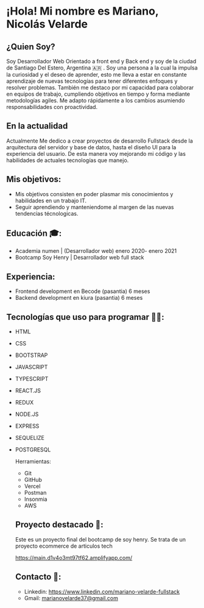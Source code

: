 
  # ¡Hola! Mi nombre es Mariano, Nicolás Velarde


## ¿Quien Soy?

Soy Desarrollador Web Orientado a front end y Back end y soy de la ciudad de Santiago Del Estero, Argentina 🇦🇷  .
Soy una persona a la cual la impulsa la curiosidad y el deseo de aprender, esto me lleva a estar en constante aprendizaje de nuevas tecnologías para tener diferentes enfoques y resolver problemas. También me destaco por mi capacidad para colaborar en equipos de trabajo, cumpliendo objetivos en tiempo y forma mediante metodologías agiles. Me adapto rápidamente a los cambios asumiendo responsabilidades con proactividad.

## En la actualidad 

Actualmente Me dedico a crear proyectos de desarrollo Fullstack desde la arquitectura del servidor y base de datos, hasta el diseño UI para la experiencia del usuario.
De esta manera voy mejorando mi código y las habilidades de  actuales tecnologías que manejo.

## Mis objetivos: 

- Mis objetivos consisten en poder plasmar mis conocimientos y habilidades en un trabajo IT. 
- Seguir aprendiendo y manteniendome al margen de las nuevas tendencias técnologicas.

## Educación 🎓: 
- Academia numen | (Desarrollador web) enero 2020- enero 2021
- Bootcamp Soy Henry | Desarrollador web full stack
## Experiencia: 
- Frontend development en Becode (pasantia) 6 meses
- Backend development en kiura (pasantia) 6 meses

## Tecnologías que uso para programar 🧑‍💻:


- HTML
- CSS
- BOOTSTRAP
- JAVASCRIPT
- TYPESCRIPT
- REACT.JS
- REDUX
- NODE.JS
- EXPRESS
- SEQUELIZE
- POSTGRESQL



  Herramientas:
  - Git
  - GitHub
  - Vercel
  - Postman
  - Insonmia
  - AWS
  ## Proyecto destacado 🚀:
  Este es un proyecto final del bootcamp de soy henry.
  Se trata de un proyecto ecommerce de articulos tech
  
    https://main.d1v4o3mt97tf62.amplifyapp.com/
  ##  Contacto 📱:
 
  - Linkedin: https://www.linkedin.com/mariano-velarde-fullstack
  - Gmail: marianovelarde37@gmail.com
  


